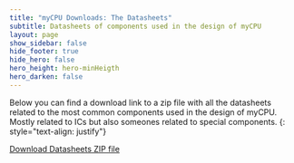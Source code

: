 ```yaml
---
title: "myCPU Downloads: The Datasheets"
subtitle: Datasheets of components used in the design of myCPU
layout: page
show_sidebar: false
hide_footer: true
hide_hero: false
hero_height: hero-minHeigth
hero_darken: false
---
```


Below you can find a download link to a zip file with all the datasheets related to the most common components used in the design of myCPU. Mostly related to ICs but also someones related to special components.
{: style="text-align: justify"}

<a class="button is-primary is-light" href="{{ site.baseurl }}/downloads/datasheets/datasheets.zip">Download Datasheets ZIP file</a>